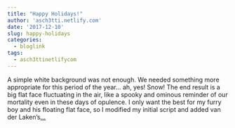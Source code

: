 ```yaml
---
title: "Happy Holidays!"
author: 'asch3tti.netlify.com'
date: '2017-12-10'
slug: happy-holidays
categories:
  - bloglink
tags:
  - asch3ttinetlifycom
---
```


A simple white background was not enough. We needed something more appropriate for this period of the year… ah, yes! Snow! The end result is a big flat face fluctuating in the air, like a spooky and ominous reminder of our mortality even in these days of opulence. I only want the best for my furry boy and his floating flat face, so I modified my initial script and added van der Laken’s[... <i class="fas fa-external-link-alt"></i>](https://asch3tti.netlify.com/post/happy-holidays/)

